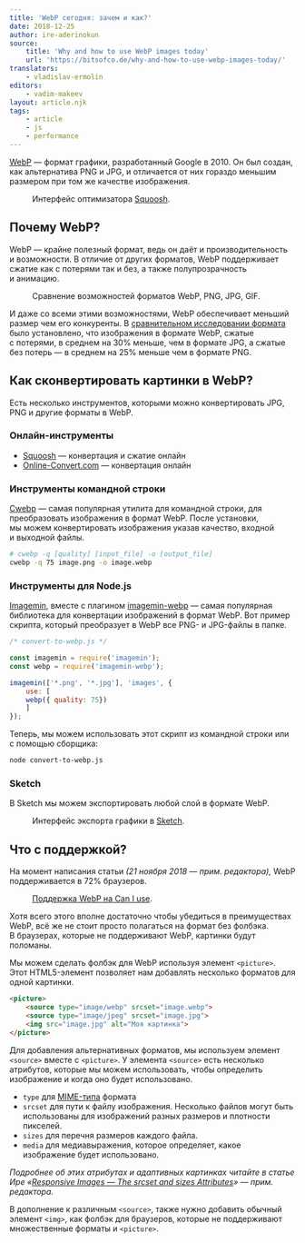 ```yaml
---
title: 'WebP сегодня: зачем и как?'
date: 2018-12-25
author: ire-aderinokun
source:
    title: 'Why and how to use WebP images today'
    url: 'https://bitsofco.de/why-and-how-to-use-webp-images-today/'
translators:
    - vladislav-ermolin
editors:
    - vadim-makeev
layout: article.njk
tags:
    - article
    - js
    - performance
---
```


[WebP](https://developers.google.com/speed/webp/) — формат графики, разработанный Google в 2010. Он был создан, как альтернатива PNG и JPG, и отличается от них гораздо меньшим размером при том же качестве изображения.

<figure>
    <img src="images/1.jpg" alt="">
    <figcaption>
        Интерфейс оптимизатора <a href="https://squoosh.app/">Squoosh</a>.
    </figcaption>
</figure>

## Почему WebP?

WebP — крайне полезный формат, ведь он даёт и производительность и возможности. В отличие от других форматов, WebP поддерживает сжатие как с потерями так и без, а также полупрозрачность и анимацию.

<figure>
    <img src="images/2.png" alt="">
    <figcaption>
        Сравнение возможностей форматов WebP, PNG, JPG, GIF.
    </figcaption>
</figure>

И даже со всеми этими возможностями, WebP обеспечивает меньший размер чем его конкуренты. В [сравнительном исследовании формата](https://developers.google.com/speed/webp/docs/c_study#results) было установлено, что изображения в формате WebP, сжатые с потерями, в среднем на 30% меньше, чем в формате JPG, а сжатые без потерь — в среднем на 25% меньше чем в формате PNG.

## Как сконвертировать картинки в WebP?

Есть несколько инструментов, которыми можно конвертировать JPG, PNG и другие форматы в WebP.

### Онлайн-инструменты

- [Squoosh](https://squoosh.app/) — конвертация и сжатие онлайн
- [Online-Convert.com](http://online-convert.com/) — конвертация онлайн

### Инструменты командной строки

[Cwebp](https://www.npmjs.com/package/cwebp) — самая популярная утилита для командной строки, для преобразовать изображения в формат WebP. После установки, мы можем конвертировать изображения указав качество, входной и выходной файлы.

```sh
# cwebp -q [quality] [input_file] -o [output_file]
cwebp -q 75 image.png -o image.webp
```

### Инструменты для Node.js

[Imagemin](https://github.com/imagemin/imagemin), вместе с плагином [imagemin-webp](https://github.com/imagemin/imagemin-webp) — самая популярная библиотека для конвертации изображений в формат WebP. Вот пример скрипта, который преобразует в WebP все PNG- и JPG-файлы в папке.

```js
/* convert-to-webp.js */

const imagemin = require('imagemin');
const webp = require('imagemin-webp');

imagemin(['*.png', '*.jpg'], 'images', {
    use: [
    webp({ quality: 75})
    ]
});
```

Теперь, мы можем использовать этот скрипт из командной строки или с помощью сборщика:

```sh
node convert-to-webp.js
```

### Sketch

В Sketch мы можем экспортировать любой слой в формате WebP.

<figure>
    <img src="images/3.png" alt="">
    <figcaption>
        Интерфейс экспорта графики в <a href="https://www.sketchapp.com/">Sketch</a>.
    </figcaption>
</figure>

## Что с поддержкой?

На момент написания статьи _(21 ноября 2018 — прим. редактора),_ WebP поддерживается в 72% браузеров.

<figure>
    <img src="images/4.png" alt="">
    <figcaption>
        <a href="https://caniuse.com/#feat=webp">Поддержка WebP на Can I use</a>.
    </figcaption>
</figure>

Хотя всего этого вполне достаточно чтобы убедиться в преимуществах WebP, всё же не стоит просто полагаться на формат без фолбэка. В браузерах, которые не поддерживают WebP, картинки будут поломаны.

Мы можем сделать фолбэк для WebP используя элемент `<picture>`. Этот HTML5-элемент позволяет нам добавлять несколько форматов для одной картинки.

```html
<picture>
    <source type="image/webp" srcset="image.webp">
    <source type="image/jpeg" srcset="image.jpg">
    <img src="image.jpg" alt="Моя картинка">
</picture>
```

Для добавления альтернативных форматов, мы используем элемент `<source>` вместе с `<picture>`. У элемента `<source>` есть несколько атрибутов, которые мы можем использовать, чтобы определить изображение и когда оно будет использовано.

- `type` для [MIME-типа](https://developer.mozilla.org/en-US/docs/Web/HTTP/Basics_of_HTTP/MIME_types/Complete_list_of_MIME_types) формата
- `srcset` для пути к файлу изображения. Несколько файлов могут быть использованы для изображений разных размеров и плотности пикселей.
- `sizes` для перечня размеров каждого файла.
- `media` для медиавыражения, которое определяет, какое изображение будет использовано.

_Подробнее об этих атрибутах и адаптивных картинках читайте в статье Ире «[Responsive Images — The srcset and sizes Attributes](https://bitsofco.de/the-srcset-and-sizes-attributes/)» — прим. редактора._

В дополнение к различным `<source>`, также нужно добавить обычный элемент `<img>`, как фолбэк для браузеров, которые не поддерживают множественные форматы и `<picture>`.
